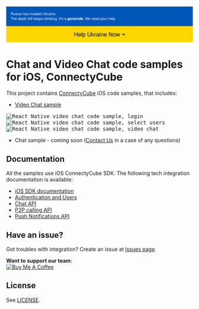 [![Stand With Ukraine](https://raw.githubusercontent.com/vshymanskyy/StandWithUkraine/main/banner2-direct.svg)](https://stand-with-ukraine.pp.ua)

# Chat and Video Chat code samples for iOS, ConnectyCube

This project contains [ConnectyCube](https://connectycube.com/) iOS code samples, that includes:

* [Video Chat sample](https://github.com/ConnectyCube/connectycube-ios-samples/tree/master/SampleVideoChat)

<kbd><img alt="React Native video chat code sample, login" src="https://developers.connectycube.com/docs/_images/code_samples/ios/ios_codesample_video_login.PNG" width="200" /></kbd> <kbd><img alt="React Native video chat code sample, select users" src="https://developers.connectycube.com/docs/_images/code_samples/ios/ios_codesample_video_select_users.PNG" width="200" /></kbd> <kbd><img alt="React Native video chat code sample, video chat" src="https://developers.connectycube.com/docs/_images/code_samples/ios/ios_codesample_video_video.PNG" width="200" /></kbd>

* Chat sample - coming soon ([Contact Us](https://connectycube.com/contact/) in a case of any questions)


## Documentation

All the samples use iOS ConnectyCube SDK. The following tech integration documentation is available:

- [iOS SDK documentation](https://developers.connectycube.com/ios/)
- [Authentication and Users](https://developers.connectycube.com/ios/authentication-and-users)
- [Chat API](https://developers.connectycube.com/ios/messaging)
- [P2P calling API](https://developers.connectycube.com/ios/videocalling)
- [Push Notifications API](https://developers.connectycube.com/ios/push-notifications)

## Have an issue?

Got troubles with integration? Create an issue at [Issues page](https://github.com/ConnectyCube/connectycube-ios-samples/issues).

**Want to support our team**:<br>
<a href="https://www.buymeacoffee.com/connectycube" target="_blank"><img src="https://cdn.buymeacoffee.com/buttons/v2/default-blue.png" alt="Buy Me A Coffee" style="height: 60px !important;width: 217px !important;" ></a>

## License

See [LICENSE](LICENSE).
